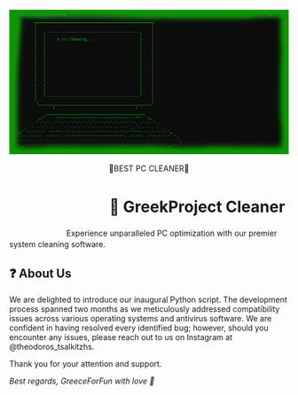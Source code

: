 ![ALT TEXT](image.png)

<p align="center">
🧹BEST PC CLEANER🫧
</p>


# ㅤㅤㅤㅤㅤㅤㅤ🧹 GreekProject Cleaner
ㅤㅤㅤㅤㅤㅤㅤㅤExperience unparalleled PC optimization with our premier system cleaning software.ㅤ


## ❓ About Us
We are delighted to introduce our inaugural Python script. The development process spanned two months as we meticulously addressed compatibility issues across various operating systems and antivirus software. We are confident in having resolved every identified bug; however, should you encounter any issues, please reach out to us on Instagram at @theodoros_tsalkitzhs.

Thank you for your attention and support.

*Best regards,
GreeceForFun with love 💖*


